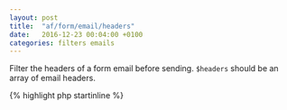 ```yaml
---
layout: post
title:  "af/form/email/headers"
date:   2016-12-23 00:04:00 +0100
categories: filters emails
---
```


Filter the headers of a form email before sending. `$headers` should be an array of email headers.

{% highlight php startinline %}
<?php

function filter_email_headers( $headers, $email, $form, $fields ) {
	// Add a copy to john@doe.com
	$headers[] = 'Cc: john@doe.com';
    
    return $headers;
}
add_filter( 'af/form/email/headers', 'filter_email_headers', 10, 4 );
add_filter( 'af/form/email/headers/id=FORM_ID', 'filter_email_headers', 10, 4 );
add_filter( 'af/form/email/headers/key=FORM_KEY', 'filter_email_headers', 10, 4 );

{% endhighlight %}